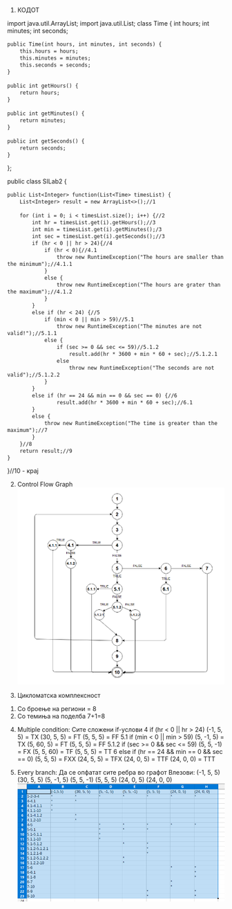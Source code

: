 1. КОДОТ

import java.util.ArrayList;
import java.util.List;
class Time {
    int hours;
    int minutes;
    int seconds;

    public Time(int hours, int minutes, int seconds) {
        this.hours = hours;
        this.minutes = minutes;
        this.seconds = seconds;
    }

    public int getHours() {
        return hours;
    }

    public int getMinutes() {
        return minutes;
    }

    public int getSeconds() {
        return seconds;
    }
};

public class SILab2 {

    public List<Integer> function(List<Time> timesList) {
        List<Integer> result = new ArrayList<>();//1

        for (int i = 0; i < timesList.size(); i++) {//2
            int hr = timesList.get(i).getHours();//3
            int min = timesList.get(i).getMinutes();/3
            int sec = timesList.get(i).getSeconds();//3
            if (hr < 0 || hr > 24){//4
                if (hr < 0){//4.1
                    throw new RuntimeException("The hours are smaller than the minimum");//4.1.1
                }
                else {
                    throw new RuntimeException("The hours are grater than the maximum");//4.1.2
                }
            }
            else if (hr < 24) {//5
                if (min < 0 || min > 59)//5.1
                    throw new RuntimeException("The minutes are not valid!");//5.1.1
                else {
                    if (sec >= 0 && sec <= 59)//5.1.2
                        result.add(hr * 3600 + min * 60 + sec);//5.1.2.1
                    else
                        throw new RuntimeException("The seconds are not valid");//5.1.2.2
                }
            } 
            else if (hr == 24 && min == 0 && sec == 0) {//6
                    result.add(hr * 3600 + min * 60 + sec);//6.1
            } 
            else {
                throw new RuntimeException("The time is greater than the maximum");//7
            }
        }//8
        return result;//9
    }
}//10 - крај


2. Control Flow Graph
![GRAPH](./flow_graph.png)

3. Цикломатска комплексност
1) Со броење на региони = 8
2) Со темиња на поделба 7+1=8

4. Multiple condition: Сите сложени if-услови
4 if (hr < 0 || hr > 24)
	(-1, 5, 5) = TX
	(30, 5, 5) = FT
	(5, 5, 5) = FF
5.1 if (min < 0 || min > 59)
	(5, -1, 5) = TX
	(5, 60, 5) = FT
	(5, 5, 5) = FF
5.1.2 if (sec >= 0 && sec <= 59)
	(5, 5, -1) = FX
	(5, 5, 60) = TF
	(5, 5, 5) = TT
6 else if (hr == 24 && min == 0 && sec == 0)
	(5, 5, 5) = FXX
	(24, 5, 5) = TFX
	(24, 0, 5) = TTF
	(24, 0, 0) = TTT

5. Every branch: Да се опфатат сите ребра во графот
Влезови:
(-1, 5, 5)
(30, 5, 5)
(5, -1, 5)
(5, 5, -1)
(5, 5, 5)
(24, 0, 5)
(24, 0, 0)
![TABLE](./every_branch.png)

